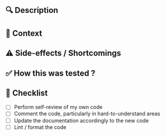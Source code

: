 <!--- The title of your PR should be short, focused, and to the point. Usually, the title is a complete sentence written as it was an order (imperative sentence) --->

## 🔍️ Description

<!--- Longer description, providing details that the title couldn't provide. Feel free to use images --->

## 🧐 Context

<!--- Provide additional context, like why this PR is needed (what was wrong with previous code) --->

## ⚠️ Side-effects / Shortcomings

<!--- Any side-effects or shortcomings reviewers should be aware of ? --->

## ✅ How this was tested ?

<!--- Describe the tests you ran to verify your changes. It's also the place to provide instructions for reproducing the tests / relevant details of the test configuration. --->

## 🌱 Checklist

<!--- Add here any task left to do before the PR is ready for review / merging --->
- [ ] Perform self-review of my own code
- [ ] Comment the code, particularly in hard-to-understand areas
- [ ] Update the documentation accordingly to the new code
- [ ] Lint / format the code
